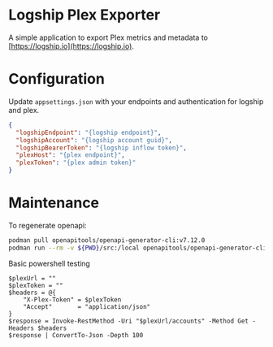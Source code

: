 # Logship Plex Exporter

A simple application to export Plex metrics and metadata to [https://logship.io](https://logship.io).

# Configuration

Update `appsettings.json` with your endpoints and authentication for logship and plex.

```json
{
  "logshipEndpoint": "{logship endpoint}",
  "logshipAccount": "{logship account guid}",
  "logshipBearerToken": "{logship inflow token}",
  "plexHost": "{plex endpoint}",
  "plexToken": "{plex admin token}"
}
```

# Maintenance

To regenerate openapi:

```sh
podman pull openapitools/openapi-generator-cli:v7.12.0
podman run --rm -v ${PWD}/src:/local openapitools/openapi-generator-cli:v7.12.0 generate -i /local/openapi.yaml -g csharp -o /local/OpenApi --additional-properties=useFrameworkReference=false,library=generichost,useSourceGeneration=true,optionalProjectFile=true,packageName=Logship.Plex.OpenApi,disallowAdditionalPropertiesIfNotPresent=false
```

Basic powershell testing
```pwsh
$plexUrl = ""                                                                                                                                             
$plexToken = ""                                                                                                                                                     
$headers = @{                                                                                                    
    "X-Plex-Token" = $plexToken
    "Accept"       = "application/json"
}
$response = Invoke-RestMethod -Uri "$plexUrl/accounts" -Method Get -Headers $headers
$response | ConvertTo-Json -Depth 100
```